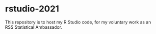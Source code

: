# rstudio-2021
This repository is to host my R Studio code, for my voluntary work as an RSS Statistical Ambassador.
